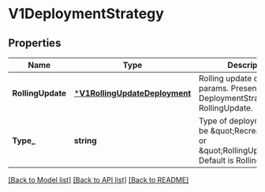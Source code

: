 # V1DeploymentStrategy

## Properties
Name | Type | Description | Notes
------------ | ------------- | ------------- | -------------
**RollingUpdate** | [***V1RollingUpdateDeployment**](v1.RollingUpdateDeployment.md) | Rolling update config params. Present only if DeploymentStrategyType &#x3D; RollingUpdate. | [optional] [default to null]
**Type_** | **string** | Type of deployment. Can be \&quot;Recreate\&quot; or \&quot;RollingUpdate\&quot;. Default is RollingUpdate. | [optional] [default to null]

[[Back to Model list]](../README.md#documentation-for-models) [[Back to API list]](../README.md#documentation-for-api-endpoints) [[Back to README]](../README.md)


